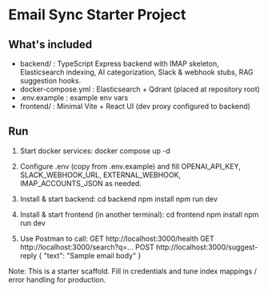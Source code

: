 # Email Sync Starter Project
## What's included
- backend/ : TypeScript Express backend with IMAP skeleton, Elasticsearch indexing, AI categorization, Slack & webhook stubs, RAG suggestion hooks.
- docker-compose.yml : Elasticsearch + Qdrant (placed at repository root)
- .env.example : example env vars
- frontend/ : Minimal Vite + React UI (dev proxy configured to backend)

## Run
1. Start docker services:
   docker compose up -d

2. Configure .env (copy from .env.example) and fill OPENAI_API_KEY, SLACK_WEBHOOK_URL, EXTERNAL_WEBHOOK, IMAP_ACCOUNTS_JSON as needed.

3. Install & start backend:
   cd backend
   npm install
   npm run dev

4. Install & start frontend (in another terminal):
   cd frontend
   npm install
   npm run dev

5. Use Postman to call:
   GET http://localhost:3000/health
   GET http://localhost:3000/search?q=...
   POST http://localhost:3000/suggest-reply  { "text": "Sample email body" }

Note: This is a starter scaffold. Fill in credentials and tune index mappings / error handling for production.
